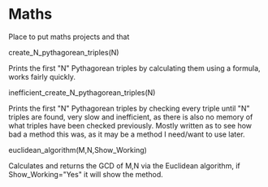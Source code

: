 # Maths 
 Place to put maths projects and that

create_N_pythagorean_triples(N)

Prints the first "N" Pythagorean triples by calculating them using a formula, works fairly quickly.

inefficient_create_N_pythagorean_triples(N)

Prints the first "N" Pythagorean triples by checking every triple until "N" triples are found, very slow and inefficient, as there is also no memory of what triples have been checked previously. Mostly written as to see how bad a method this was, as it may be a method I need/want to use later.

euclidean_algorithm(M,N,Show_Working)

Calculates and returns the GCD of M,N via the Euclidean algorithm, if Show_Working="Yes" it will show the method.